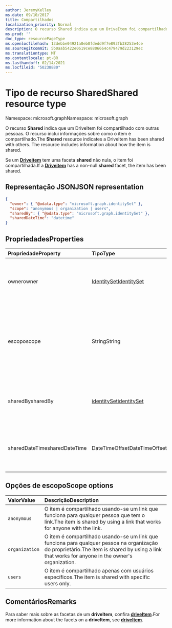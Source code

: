 ```yaml
---
author: JeremyKelley
ms.date: 09/10/2017
title: Compartilhados
localization_priority: Normal
description: O recurso Shared indica que um DriveItem foi compartilhado com outras pessoas.
ms.prod: ''
doc_type: resourcePageType
ms.openlocfilehash: 13debbe04921a0eb0fdedd9f7e893fb38253e4ce
ms.sourcegitcommit: 5b0aab5422e0619ce8806664c479479d223129ec
ms.translationtype: MT
ms.contentlocale: pt-BR
ms.lasthandoff: 02/14/2021
ms.locfileid: "50238880"
---
```

# <a name="shared-resource-type"></a><span data-ttu-id="a8aa4-103">Tipo de recurso Shared</span><span class="sxs-lookup"><span data-stu-id="a8aa4-103">Shared resource type</span></span>

<span data-ttu-id="a8aa4-104">Namespace: microsoft.graph</span><span class="sxs-lookup"><span data-stu-id="a8aa4-104">Namespace: microsoft.graph</span></span>

<span data-ttu-id="a8aa4-p101">O recurso **Shared** indica que um DriveItem foi compartilhado com outras pessoas. O recurso inclui informações sobre como o item é compartilhado.</span><span class="sxs-lookup"><span data-stu-id="a8aa4-p101">The **Shared** resource indicates a DriveItem has been shared with others. The resource includes information about how the item is shared.</span></span>

<span data-ttu-id="a8aa4-107">Se um [**Driveitem**](driveitem.md) tem uma faceta **shared** não nula, o item foi compartilhada.</span><span class="sxs-lookup"><span data-stu-id="a8aa4-107">If a [**Driveitem**](driveitem.md) has a non-null **shared** facet, the item has been shared.</span></span>

## <a name="json-representation"></a><span data-ttu-id="a8aa4-108">Representação JSON</span><span class="sxs-lookup"><span data-stu-id="a8aa4-108">JSON representation</span></span>

<!-- {
  "blockType": "resource",
  "@odata.type": "microsoft.graph.shared",
  "optionalProperties": [ "sharedBy", "sharedDateTime" ]
}-->

```json
{
  "owner": { "@odata.type": "microsoft.graph.identitySet" },
  "scope": "anonymous | organization | users",
  "sharedBy": { "@odata.type": "microsoft.graph.identitySet" },
  "sharedDateTime": "datetime"
}
```

## <a name="properties"></a><span data-ttu-id="a8aa4-109">Propriedades</span><span class="sxs-lookup"><span data-stu-id="a8aa4-109">Properties</span></span>

| <span data-ttu-id="a8aa4-110">Propriedade</span><span class="sxs-lookup"><span data-stu-id="a8aa4-110">Property</span></span>       | <span data-ttu-id="a8aa4-111">Tipo</span><span class="sxs-lookup"><span data-stu-id="a8aa4-111">Type</span></span>                          | <span data-ttu-id="a8aa4-112">Descrição</span><span class="sxs-lookup"><span data-stu-id="a8aa4-112">Description</span></span>
| :------------- |:------------------------------|:----------------------------
| <span data-ttu-id="a8aa4-113">owner</span><span class="sxs-lookup"><span data-stu-id="a8aa4-113">owner</span></span>          | [<span data-ttu-id="a8aa4-114">IdentitySet</span><span class="sxs-lookup"><span data-stu-id="a8aa4-114">IdentitySet</span></span>](identityset.md) | <span data-ttu-id="a8aa4-p102">A identidade do proprietário do item compartilhado. Somente leitura.</span><span class="sxs-lookup"><span data-stu-id="a8aa4-p102">The identity of the owner of the shared item. Read-only.</span></span>
| <span data-ttu-id="a8aa4-117">escopo</span><span class="sxs-lookup"><span data-stu-id="a8aa4-117">scope</span></span>          | <span data-ttu-id="a8aa4-118">String</span><span class="sxs-lookup"><span data-stu-id="a8aa4-118">String</span></span>                        | <span data-ttu-id="a8aa4-p103">Indica o escopo de como o item é compartilhado: `anonymous`, `organization` ou `users`. Somente leitura.</span><span class="sxs-lookup"><span data-stu-id="a8aa4-p103">Indicates the scope of how the item is shared: `anonymous`, `organization`, or `users`. Read-only.</span></span>
| <span data-ttu-id="a8aa4-121">sharedBy</span><span class="sxs-lookup"><span data-stu-id="a8aa4-121">sharedBy</span></span>       | [<span data-ttu-id="a8aa4-122">identitySet</span><span class="sxs-lookup"><span data-stu-id="a8aa4-122">identitySet</span></span>](identityset.md) | <span data-ttu-id="a8aa4-p104">A identidade do usuário que compartilhou o item. Somente leitura.</span><span class="sxs-lookup"><span data-stu-id="a8aa4-p104">The identity of the user who shared the item. Read-only.</span></span>
| <span data-ttu-id="a8aa4-125">sharedDateTime</span><span class="sxs-lookup"><span data-stu-id="a8aa4-125">sharedDateTime</span></span> | <span data-ttu-id="a8aa4-126">DateTimeOffset</span><span class="sxs-lookup"><span data-stu-id="a8aa4-126">DateTimeOffset</span></span>                | <span data-ttu-id="a8aa4-p105">A data e a hora UTC que o item foi compartilhado. Somente leitura.</span><span class="sxs-lookup"><span data-stu-id="a8aa4-p105">The UTC date and time when the item was shared. Read-only.</span></span>

## <a name="scope-options"></a><span data-ttu-id="a8aa4-129">Opções de escopo</span><span class="sxs-lookup"><span data-stu-id="a8aa4-129">Scope options</span></span>

| <span data-ttu-id="a8aa4-130">Valor</span><span class="sxs-lookup"><span data-stu-id="a8aa4-130">Value</span></span>          | <span data-ttu-id="a8aa4-131">Descrição</span><span class="sxs-lookup"><span data-stu-id="a8aa4-131">Description</span></span>                                                                           |
|:---------------|:--------------------------------------------------------------------------------------|
| `anonymous`    | <span data-ttu-id="a8aa4-132">O item é compartilhado usando-se um link que funciona para qualquer pessoa que tem o link.</span><span class="sxs-lookup"><span data-stu-id="a8aa4-132">The item is shared by using a link that works for anyone with the link.</span></span>               |
| `organization` | <span data-ttu-id="a8aa4-133">O item é compartilhado usando-se um link que funciona para qualquer pessoa na organização do proprietário.</span><span class="sxs-lookup"><span data-stu-id="a8aa4-133">The item is shared by using a link that works for anyone in the owner's organization.</span></span> |
| `users`        | <span data-ttu-id="a8aa4-134">O item é compartilhado apenas com usuários específicos.</span><span class="sxs-lookup"><span data-stu-id="a8aa4-134">The item is shared with specific users only.</span></span>                                          |

## <a name="remarks"></a><span data-ttu-id="a8aa4-135">Comentários</span><span class="sxs-lookup"><span data-stu-id="a8aa4-135">Remarks</span></span>

<span data-ttu-id="a8aa4-136">Para saber mais sobre as facetas de um **driveItem**, confira [**driveItem**](driveitem.md).</span><span class="sxs-lookup"><span data-stu-id="a8aa4-136">For more information about the facets on a **driveItem**, see [**driveItem**](driveitem.md).</span></span>

<!-- {
  "type": "#page.annotation",
  "description": "The shared facet provides info about shared items.",
  "keywords": "shared,share,item,facet,onedrive",
  "section": "documentation",
  "suppressions": [
    "Warning: /api-reference/v1.0/resources/shared.md:
      Found potential enums in resource example that weren't defined in a table:(anonymous,organization,users) are in resource, but () are in table"
  ],
  "tocPath": "Facets/Shared"
} -->

